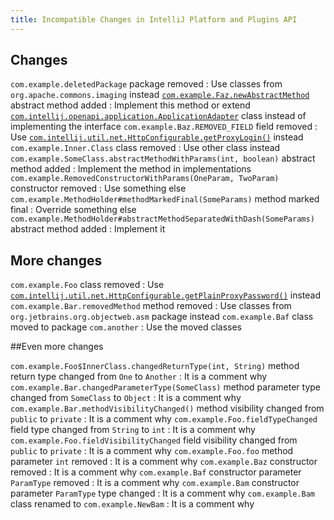 ```yaml
---
title: Incompatible Changes in IntelliJ Platform and Plugins API
---
```


<!--
To document a new incompatible change you have to fill a row in a table so that
the first column is a problem pattern and the second column is a human-readable description.

The following problem patterns are supported:
<package name> package removed
<class name> class removed

<class name>.<method name> method removed
<class name>.<method name> method return type changed from <before> to <after>
<class name>.<method name> method parameter type changed from <before> to <after>
<class name>.<method name> method visibility changed from <before> to <after>

<class name>.<field name> field removed
<class name>.<field name> field type changed from <before> to <after>
<class name>.<field name> field visibility changed from <before> to <after>

<class name>.<method name> abstract method added
<class name> class moved to package <package name>

where <class name> is a fully-qualified name of the class, e.g. com.intellij.openapi.actionSystem.AnAction$InnerClass.

NOTE: You are allowed to prettify the pattern using markdown-features:
 1) code quotes: `org.example.Foo.methodName`
 2) links [org.example.Foo](upsource:///platform/core-api/src/org/example/Foo)
 3) both code quotes and links: [`org.example.Foo`](upsource:///platform/core-api/src/org/example/Foo)
-->

<style>
  table {
    width:100%;
  }
  th, tr, td {
    width:50%;
  }
</style>

## Changes

`com.example.deletedPackage` package removed 
: Use classes from `org.apache.commons.imaging` instead
[`com.example.Faz.newAbstractMethod`](upsource:///platform/core-api/src/com/intellij/openapi/application/ApplicationListener.java) abstract method added 
: Implement this method or extend [`com.intellij.openapi.application.ApplicationAdapter`](upsource:////platform/core-api/src/com/intellij/openapi/application/ApplicationAdapter.java) class instead of implementing the interface
`com.example.Baz.REMOVED_FIELD` field removed 
: Use [`com.intellij.util.net.HttpConfigurable.getProxyLogin()`](upsource:///platform/platform-api/src/com/intellij/util/net/HttpConfigurable.java) instead
`com.example.Inner.Class` class removed 
: Use other class instead
`com.example.SomeClass.abstractMethodWithParams(int, boolean)` abstract method added 
: Implement the method in implementations
`com.example.RemovedConstructorWithParams(OneParam, TwoParam)` constructor removed 
: Use something else
`com.example.MethodHolder#methodMarkedFinal(SomeParams)` method marked final 
: Override something else
`com.example.MethodHolder#abstractMethodSeparatedWithDash(SomeParams)` abstract method added 
: Implement it

## More changes

`com.example.Foo` class removed 
: Use [`com.intellij.util.net.HttpConfigurable.getPlainProxyPassword()`](upsource:///platform/platform-api/src/com/intellij/util/net/HttpConfigurable.java) instead
`com.example.Bar.removedMethod` method removed 
: Use classes from `org.jetbrains.org.objectweb.asm` package instead
`com.example.Baf` class moved to package `com.another` 
: Use the moved classes

##Even more changes

`com.example.Foo$InnerClass.changedReturnType(int, String)` method return type changed from `One` to `Another` 
: It is a comment why
`com.example.Bar.changedParameterType(SomeClass)` method parameter type changed from `SomeClass` to `Object` 
: It is a comment why
`com.example.Bar.methodVisibilityChanged()` method visibility changed from `public` to `private` 
: It is a comment why
`com.example.Foo.fieldTypeChanged` field type changed from `String` to `int` 
: It is a comment why
`com.example.Foo.fieldVisibilityChanged` field visibility changed from `public` to `private` 
: It is a comment why
`com.example.Foo.foo` method parameter `int` removed 
: It is a comment why
`com.example.Baz` constructor removed 
: It is a comment why
`com.example.Baf` constructor parameter `ParamType` removed 
: It is a comment why
`com.example.Bam` constructor parameter `ParamType` type changed 
: It is a comment why
`com.example.Bam` class renamed to `com.example.NewBam` 
: It is a comment why
